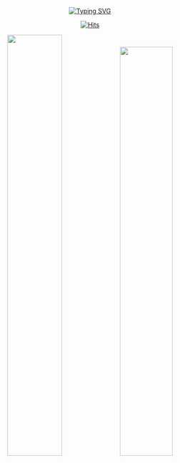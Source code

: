 <div align="center">

[![Typing SVG](https://readme-typing-svg.herokuapp.com?font=Lobster&size=32&color=D39BF7&center=true&vCenter=true&height=150&lines=Hi+there%F0%9F%91%8B+I'm+hyeryun)](https://git.io/typing-svg)


<!--
**hyeryun3/hyeryun3** is a ✨ _special_ ✨ repository because its `README.md` (this file) appears on your GitHub profile.

Here are some ideas to get you started:

- 🔭 I’m currently working on ...
- 🌱 I’m currently learning ...
- 👯 I’m looking to collaborate on ...
- 🤔 I’m looking for help with ...
- 💬 Ask me about ...
- 📫 How to reach me: ...
- 😄 Pronouns: ...
- ⚡ Fun fact: ...
-->

[![Hits](https://hits.seeyoufarm.com/api/count/incr/badge.svg?url=https%3A%2F%2Fgithub.com%2Fhyeryun3%2Fhit-counter&count_bg=%23D0AAE9&title_bg=%237A62AE&icon=&icon_color=%23D0AAE9&title=hits&edge_flat=false)](https://hits.seeyoufarm.com)


  <img src="https://github-readme-stats.vercel.app/api?username=hyeryun3&show_icons=true&theme=material-palenight&hide_border=true&bg_color=20232a&icon_color=E3E3E3A8&text_color=fff&title_color=918FE0" width=49.2% />
  
<img src="https://github-readme-stats.vercel.app/api/top-langs/?username=hyeryun3&layout=compact&theme=material-palenight&bg_color=20232a&hide_border=true&icon_color=E3E3E3A8&text_color=fff&title_color=918FE0&fontSize=1" width=48.5% />

<!-- <img src="https://activity-graph.herokuapp.com/graph?username=hyeryun3&theme=react-dark&bg_color=20232a&hide_border=true&line=8A87D0&color=918FE0" width=98%/> -->
</div>
